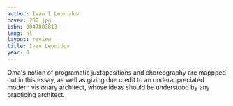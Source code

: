 ```yaml
---
author: Ivan I Leonidov
cover: 262.jpg
isbn: 0847803813
lang: nl
layout: review
title: Ivan Leonidov
year: 0
---
```


Oma's notion of programatic juxtapositions and choreography are mappped out in this essay, as well as giving due credit to an underappreciated modern visionary architect, whose ideas should be understood by any practicing architect.
